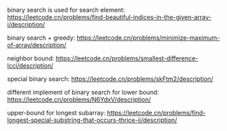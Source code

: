 binary search is used for search element: https://leetcode.cn/problems/find-beautiful-indices-in-the-given-array-i/description/

binary search + greedy: https://leetcode.cn/problems/minimize-maximum-of-array/description/

neighbor bound: https://leetcode.cn/problems/smallest-difference-lcci/description/

special binary search: https://leetcode.cn/problems/skFtm2/description/

different implement of binary search for lower bound: https://leetcode.cn/problems/N6YdxV/description/

upper-bound for longest subarray: https://leetcode.cn/problems/find-longest-special-substring-that-occurs-thrice-ii/description/
